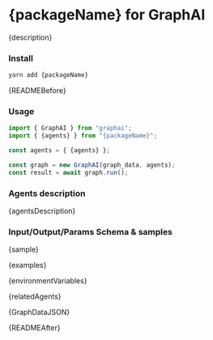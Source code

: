 # {packageName} for GraphAI

{description}

### Install

```sh
yarn add {packageName}
```

{READMEBefore}
### Usage

```typescript
import { GraphAI } from "graphai";
import { {agents} } from "{packageName}";

const agents = { {agents} };

const graph = new GraphAI(graph_data, agents);
const result = await graph.run();
```

### Agents description
{agentsDescription}

### Input/Output/Params Schema & samples
{sample}

{examples}

{environmentVariables}

{relatedAgents}

{GraphDataJSON}

{READMEAfter}
